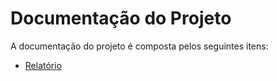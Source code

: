 # Documentação do Projeto

A documentação do projeto é composta pelos seguintes itens: 
 - [Relatório](docs/relatorio/Relatorio.pdf)


